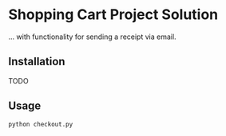 # Shopping Cart Project Solution

... with functionality for sending a receipt via email.

## Installation

TODO

## Usage

```sh
python checkout.py
```
